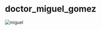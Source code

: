 # doctor_miguel_gomez
![miguel](https://github.com/user-attachments/assets/10216811-d739-455d-a2ff-9c2defb348c2)

